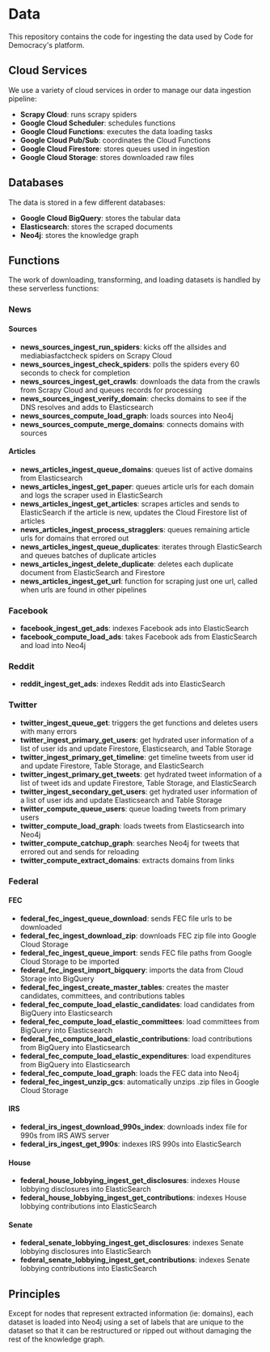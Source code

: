 # Data

This repository contains the code for ingesting the data used by Code for Democracy's platform.

## Cloud Services

We use a variety of cloud services in order to manage our data ingestion pipeline:

* **Scrapy Cloud**: runs scrapy spiders
* **Google Cloud Scheduler**: schedules functions
* **Google Cloud Functions**: executes the data loading tasks
* **Google Cloud Pub/Sub**: coordinates the Cloud Functions
* **Google Cloud Firestore**: stores queues used in ingestion
* **Google Cloud Storage**: stores downloaded raw files

## Databases

The data is stored in a few different databases:

* **Google Cloud BigQuery**: stores the tabular data
* **Elasticsearch**: stores the scraped documents
* **Neo4j**: stores the knowledge graph

## Functions

The work of downloading, transforming, and loading datasets is handled by these serverless functions:

### News

#### Sources

* **news_sources_ingest_run_spiders**: kicks off the allsides and mediabiasfactcheck spiders on Scrapy Cloud
* **news_sources_ingest_check_spiders**: polls the spiders every 60 seconds to check for completion
* **news_sources_ingest_get_crawls**: downloads the data from the crawls from Scrapy Cloud and queues records for processing
* **news_sources_ingest_verify_domain**: checks domains to see if the DNS resolves and adds to Elasticsearch
* **news_sources_compute_load_graph**: loads sources into Neo4j
* **news_sources_compute_merge_domains**: connects domains with sources

#### Articles

* **news_articles_ingest_queue_domains**: queues list of active domains from Elasticsearch
* **news_articles_ingest_get_paper**: queues article urls for each domain and logs the scraper used in ElasticSearch
* **news_articles_ingest_get_articles**: scrapes articles and sends to ElasticSearch if the article is new, updates the Cloud Firestore list of articles
* **news_articles_ingest_process_stragglers**: queues remaining article urls for domains that errored out
* **news_articles_ingest_queue_duplicates**: iterates through ElasticSearch and queues batches of duplicate articles
* **news_articles_ingest_delete_duplicate**: deletes each duplicate document from ElasticSearch and Firestore
* **news_articles_ingest_get_url**: function for scraping just one url, called when urls are found in other pipelines

### Facebook

* **facebook_ingest_get_ads**: indexes Facebook ads into ElasticSearch
* **facebook_compute_load_ads**: takes Facebook ads from ElasticSearch and load into Neo4j

### Reddit

* **reddit_ingest_get_ads**: indexes Reddit ads into ElasticSearch

### Twitter

* **twitter_ingest_queue_get**: triggers the get functions and deletes users with many errors
* **twitter_ingest_primary_get_users**: get hydrated user information of a list of user ids and update Firestore, Elasticsearch, and Table Storage
* **twitter_ingest_primary_get_timeline**: get timeline tweets from user id and update Firestore, Table Storage, and ElasticSearch
* **twitter_ingest_primary_get_tweets**: get hydrated tweet information of a list of tweet ids and update Firestore, Table Storage, and ElasticSearch
* **twitter_ingest_secondary_get_users**: get hydrated user information of a list of user ids and update Elasticsearch and Table Storage
* **twitter_compute_queue_users**: queue loading tweets from primary users
* **twitter_compute_load_graph**: loads tweets from Elasticsearch into Neo4j
* **twitter_compute_catchup_graph**: searches Neo4j for tweets that errored out and sends for reloading
* **twitter_compute_extract_domains**: extracts domains from links

### Federal

#### FEC

* **federal_fec_ingest_queue_download**: sends FEC file urls to be downloaded
* **federal_fec_ingest_download_zip**: downloads FEC zip file into Google Cloud Storage
* **federal_fec_ingest_queue_import**: sends FEC file paths from Google Cloud Storage to be imported
* **federal_fec_ingest_import_bigquery**: imports the data from Cloud Storage into BigQuery
* **federal_fec_ingest_create_master_tables**: creates the master candidates, committees, and contributions tables
* **federal_fec_compute_load_elastic_candidates**: load candidates from BigQuery into Elasticsearch
* **federal_fec_compute_load_elastic_committees**: load committees from BigQuery into Elasticsearch
* **federal_fec_compute_load_elastic_contributions**: load contributions from BigQuery into Elasticsearch
* **federal_fec_compute_load_elastic_expenditures**: load expenditures from BigQuery into Elasticsearch
* **federal_fec_compute_load_graph**: loads the FEC data into Neo4j
* **federal_fec_ingest_unzip_gcs**: automatically unzips .zip files in Google Cloud Storage

#### IRS

* **federal_irs_ingest_download_990s_index**: downloads index file for 990s from IRS AWS server
* **federal_irs_ingest_get_990s**: indexes IRS 990s into ElasticSearch

#### House

* **federal_house_lobbying_ingest_get_disclosures**: indexes House lobbying disclosures into ElasticSearch
* **federal_house_lobbying_ingest_get_contributions**: indexes House lobbying contributions into ElasticSearch

#### Senate

* **federal_senate_lobbying_ingest_get_disclosures**: indexes Senate lobbying disclosures into ElasticSearch
* **federal_senate_lobbying_ingest_get_contributions**: indexes Senate lobbying contributions into ElasticSearch

## Principles

Except for nodes that represent extracted information (ie: domains), each dataset is loaded into Neo4j using a set of labels that are unique to the dataset so that it can be restructured or ripped out without damaging the rest of the knowledge graph.
